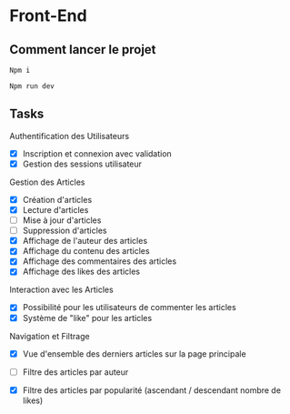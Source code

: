 # Front-End

## Comment lancer le projet
```
Npm i
```
```
Npm run dev
```

## Tasks

Authentification des Utilisateurs
- [x] Inscription et connexion avec validation
- [x] Gestion des sessions utilisateur

Gestion des Articles
- [x] Création d'articles
- [x] Lecture d'articles
- [ ] Mise à jour d'articles
- [ ] Suppression d'articles
- [x] Affichage de l'auteur des articles
- [x] Affichage du contenu des articles
- [x] Affichage des commentaires des articles
- [x] Affichage des likes des articles

Interaction avec les Articles
- [x] Possibilité pour les utilisateurs de commenter les articles
- [x] Système de "like" pour les articles

Navigation et Filtrage
- [x] Vue d'ensemble des derniers articles sur la page principale
- [ ] Filtre des articles par auteur
- [x] Filtre des articles par popularité (ascendant / descendant nombre de likes)

